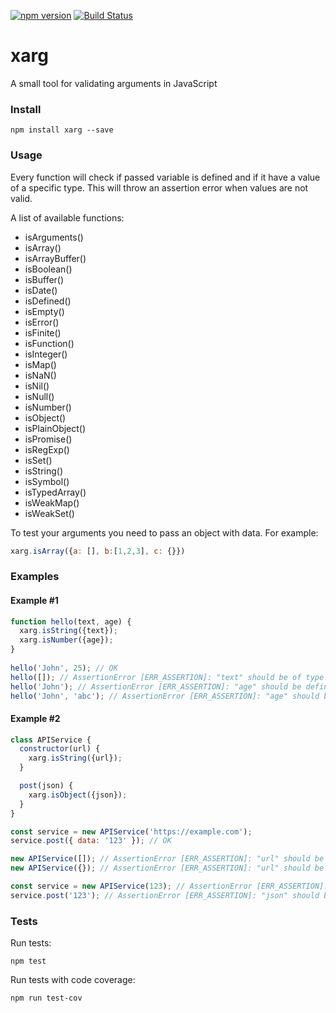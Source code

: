[![npm version](https://badge.fury.io/js/xarg.svg)](https://badge.fury.io/js/xarg)
[![Build Status](https://travis-ci.org/ochaplia/xarg.svg?branch=master)](https://travis-ci.org/ochaplia/xarg)

# xarg

A small tool for validating arguments in JavaScript

### Install

`npm install xarg --save`

### Usage

Every function will check if passed variable is defined and if it have a value of a specific type. 
This will throw an assertion error when values are not valid.

A list of available functions:

* isArguments()
* isArray()
* isArrayBuffer()
* isBoolean()
* isBuffer()
* isDate()
* isDefined()
* isEmpty()
* isError()
* isFinite()
* isFunction()
* isInteger()
* isMap()
* isNaN()
* isNil()
* isNull()
* isNumber()
* isObject()
* isPlainObject()
* isPromise()
* isRegExp()
* isSet()
* isString()
* isSymbol()
* isTypedArray()
* isWeakMap()
* isWeakSet()

To test your arguments you need to pass an object with data. For example:

```js
xarg.isArray({a: [], b:[1,2,3], c: {}})
```

### Examples
#### Example #1

```js
function hello(text, age) {
  xarg.isString({text});
  xarg.isNumber({age});
}
  
hello('John', 25); // OK
hello([]); // AssertionError [ERR_ASSERTION]: "text" should be of type String, but got: object
hello('John'); // AssertionError [ERR_ASSERTION]: "age" should be defined
hello('John', 'abc'); // AssertionError [ERR_ASSERTION]: "age" should be of type Number, but got: string
```

#### Example #2

```js
class APIService {
  constructor(url) {
    xarg.isString({url});
  }

  post(json) {
    xarg.isObject({json});
  }
}

const service = new APIService('https://example.com');
service.post({ data: '123' }); // OK

new APIService([]); // AssertionError [ERR_ASSERTION]: "url" should be of type String, but got: object
new APIService({}); // AssertionError [ERR_ASSERTION]: "url" should be of type String, but got: object

const service = new APIService(123); // AssertionError [ERR_ASSERTION]: "age" should be of type Number, but got: string
service.post('123'); // AssertionError [ERR_ASSERTION]: "json" should be of type Object, but got: string

```

### Tests

Run tests:

`npm test`

Run tests with code coverage:

`npm run test-cov`
